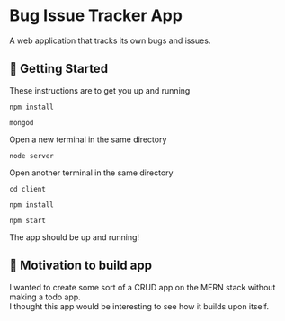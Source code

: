 # Bug Issue Tracker App
A web application that tracks its own bugs and issues.

## 🚀 Getting Started
These instructions are to get you up and running

`npm install`

`mongod`

Open a new terminal in the same directory

`node server`

Open another terminal in the same directory

`cd client`

`npm install`

`npm start`

The app should be up and running!

## 🙇‍ Motivation to build app
I wanted to create some sort of a CRUD app on the MERN stack without making a todo app.\
I thought this app would be interesting to see how it builds upon itself.

